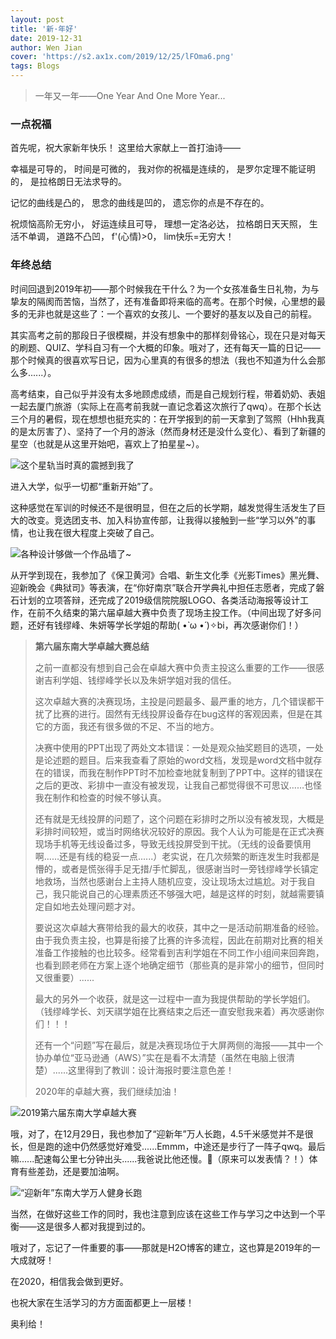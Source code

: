```yaml
---
layout: post
title: '新·年好'
date: 2019-12-31
author: Wen Jian
cover: 'https://s2.ax1x.com/2019/12/25/lFOma6.png'
tags: Blogs
---
```


> 一年又一年——One Year And One More Year...

### 一点祝福
首先呢，祝大家新年快乐！
这里给大家献上一首打油诗——

幸福是可导的，
时间是可微的，
我对你的祝福是连续的，
是罗尔定理不能证明的，
是拉格朗日无法求导的。

记忆的曲线是凸的，
思念的曲线是凹的，
遗忘你的点是不存在的。

祝烦恼高阶无穷小，
好运连续且可导，
理想一定洛必达，
拉格朗日天天照，
生活不单调，
道路不凸凹，
f'(心情)>0，
lim快乐=无穷大！

### 年终总结
时间回退到2019年初——那个时候我在干什么？为一个女孩准备生日礼物，为与挚友的隔阂而苦恼，当然了，还有准备即将来临的高考。在那个时候，心里想的最多的无非也就是这些了：一个喜欢的女孩儿、一个要好的基友以及自己的前程。

其实高考之前的那段日子很模糊，并没有想象中的那样刻骨铭心，现在只是对每天的刷题、QUIZ、学科自习有一个大概的印象。哦对了，还有每天一篇的日记——那个时候真的很喜欢写日记，因为心里真的有很多的想法（我也不知道为什么会那么多......）。

高考结束，自己似乎并没有太多地顾虑成绩，而是自己规划行程，带着奶奶、表姐一起去厦门旅游（实际上在高考前我就一直记念着这次旅行了qwq）。在那个长达三个月的暑假，现在想想也挺充实的：在开学报到的前一天拿到了驾照（Hhh我真的是太厉害了）、坚持了一个月的游泳（然而身材还是没什么变化）、看到了新疆的星空（也就是从这里开始吧，喜欢上了拍星星~）。

![这个星轨当时真的震撼到我了](https://s2.ax1x.com/2019/12/25/lkPRBD.jpg)

进入大学，似乎一切都“重新开始”了。

这种感觉在军训的时候还不是很明显，但在之后的长学期，越发觉得生活发生了巨大的改变。竞选团支书、加入科协宣传部，让我得以接触到一些“学习以外”的事情，也让我在很大程度上突破了自己。

![各种设计够做一个作品墙了~](https://s2.ax1x.com/2019/12/25/lkPWHe.png)

从开学到现在，我参加了《保卫黄河》合唱、新生文化季《光影Times》黑光舞、迎新晚会《典狱司》等表演，在“你好南京”联合开学典礼中担任志愿者，完成了磐石计划的立项答辩，还完成了2019级信院院服LOGO、各类活动海报等设计工作，在前不久结束的第六届卓越大赛中负责了现场主投工作。（中间出现了好多问题，还好有钱缪峰、朱妍等学长学姐的帮助( •̀ ω •́ )✧bi，再次感谢你们！）

>**第六届东南大学卓越大赛总结**
>
>  之前一直都没有想到自己会在卓越大赛中负责主投这么重要的工作——很感谢吉利学姐、钱缪峰学长以及朱妍学姐对我的信任。
> 
>  这次卓越大赛的决赛现场，主投是问题最多、最严重的地方，几个错误都干扰了比赛的进行。固然有无线投屏设备存在bug这样的客观因素，但是在其它的方面，我还有很多做的不足、不当的地方。
> 
>  决赛中使用的PPT出现了两处文本错误：一处是观众抽奖题目的选项，一处是论述题的题目。后来我查看了原始的word文档，发现是word文档中就存在的错误，而我在制作PPT时不加检查地就复制到了PPT中。这样的错误在之后的更改、彩排中一直没有被发现，让我自己都觉得很不可思议……也怪我在制作和检查的时候不够认真。
>  
>  还有就是无线投屏的问题了，这个问题在彩排时之所以没有被发现，大概是彩排时间较短，或当时网络状况较好的原因。我个人认为可能是在正式决赛现场手机等无线设备过多，导致无线投屏受到干扰。（无线的设备要慎用啊……还是有线的稳妥一点......）老实说，在几次频繁的断连发生时我都是懵的，或者是慌张得手足无措/手忙脚乱，很感谢当时一旁钱缪峰学长镇定地救场，当然也感谢台上主持人随机应变，没让现场太过尴尬。对于我自己，我只能说自己的心理素质还不够强大吧，越是这样的时刻，就越需要镇定自如地去处理问题才对。
>  
>  要说这次卓越大赛带给我的最大的收获，其中之一是活动前期准备的经验。由于我负责主投，也算是衔接了比赛的许多流程，因此在前期对比赛的相关准备工作接触的也比较多。经常看到吉利学姐在不同工作小组间来回奔跑，也看到顾老师在方案上逐个地确定细节（那些真的是非常小的细节，但同时又很重要）......
>  
>  最大的另外一个收获，就是这一过程中一直为我提供帮助的学长学姐们。（钱缪峰学长、刘天祺学姐在比赛结束之后还一直安慰我来着）再次感谢你们！！！
>  
>  还有一个“问题”写在最后，就是决赛现场位于大屏两侧的海报——其中一个协办单位“亚马逊通（AWS）”实在是看不太清楚（虽然在电脑上很清楚）......这里得到了教训：设计海报时要注意色差！
>  
>  2020年的卓越大赛，我们继续加油！

![2019第六届东南大学卓越大赛](https://s2.ax1x.com/2019/12/29/lu3IUK.jpg)

哦，对了，在12月29日，我也参加了“迎新年”万人长跑，4.5千米感觉并不是很长，但是跑的途中仍然感觉好难受......Emmm，中途还是步行了一阵子qwq。最后嘛......配速每公里七分钟出头......我爸说比他还慢。🤣（原来可以发表情？！）体育有些差劲，还是要加油啊。

![“迎新年”东南大学万人健身长跑](https://s2.ax1x.com/2019/12/29/lu3o4O.jpg)

当然，在做好这些工作的同时，我也注意到应该在这些工作与学习之中达到一个平衡——这是很多人都对我提到过的。

哦对了，忘记了一件重要的事——那就是H2O博客的建立，这也算是2019年的一大成就呀！

在2020，相信我会做到更好。

也祝大家在生活学习的方方面面都更上一层楼！

奥利给！
